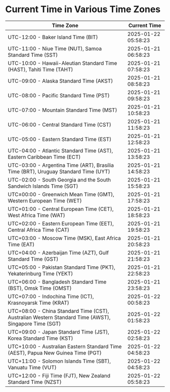 # Current Time in Various Time Zones

| Time Zone | Current Time |
|-----------|--------------|
| UTC-12:00 - Baker Island Time (BIT) | 2025-01-22 05:58:23 |
| UTC-11:00 - Niue Time (NUT), Samoa Standard Time (SST) | 2025-01-21 06:58:23 |
| UTC-10:00 - Hawaii-Aleutian Standard Time (HAST), Tahiti Time (TAHT) | 2025-01-21 07:58:23 |
| UTC-09:00 - Alaska Standard Time (AKST) | 2025-01-21 08:58:23 |
| UTC-08:00 - Pacific Standard Time (PST) | 2025-01-21 09:58:23 |
| UTC-07:00 - Mountain Standard Time (MST) | 2025-01-21 10:58:23 |
| UTC-06:00 - Central Standard Time (CST) | 2025-01-21 11:58:23 |
| UTC-05:00 - Eastern Standard Time (EST) | 2025-01-21 12:58:23 |
| UTC-04:00 - Atlantic Standard Time (AST), Eastern Caribbean Time (ECT) | 2025-01-21 13:58:23 |
| UTC-03:00 - Argentina Time (ART), Brasília Time (BRT), Uruguay Standard Time (UYT) | 2025-01-21 14:58:23 |
| UTC-02:00 - South Georgia and the South Sandwich Islands Time (SGT) | 2025-01-21 15:58:23 |
| UTC±00:00 - Greenwich Mean Time (GMT), Western European Time (WET) | 2025-01-21 17:58:23 |
| UTC+01:00 - Central European Time (CET), West Africa Time (WAT) | 2025-01-21 18:58:23 |
| UTC+02:00 - Eastern European Time (EET), Central Africa Time (CAT) | 2025-01-21 19:58:23 |
| UTC+03:00 - Moscow Time (MSK), East Africa Time (EAT) | 2025-01-21 20:58:23 |
| UTC+04:00 - Azerbaijan Time (AZT), Gulf Standard Time (GST) | 2025-01-21 21:58:23 |
| UTC+05:00 - Pakistan Standard Time (PKT), Yekaterinburg Time (YEKT) | 2025-01-21 22:58:23 |
| UTC+06:00 - Bangladesh Standard Time (BST), Omsk Time (OMST) | 2025-01-21 23:58:23 |
| UTC+07:00 - Indochina Time (ICT), Krasnoyarsk Time (KRAT) | 2025-01-22 00:58:23 |
| UTC+08:00 - China Standard Time (CST), Australian Western Standard Time (AWST), Singapore Time (SGT) | 2025-01-22 01:58:23 |
| UTC+09:00 - Japan Standard Time (JST), Korea Standard Time (KST) | 2025-01-22 02:58:23 |
| UTC+10:00 - Australian Eastern Standard Time (AEST), Papua New Guinea Time (PGT) | 2025-01-22 04:58:23 |
| UTC+11:00 - Solomon Islands Time (SBT), Vanuatu Time (VUT) | 2025-01-22 04:58:23 |
| UTC+12:00 - Fiji Time (FJT), New Zealand Standard Time (NZST) | 2025-01-22 05:58:23 |
